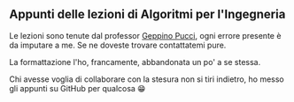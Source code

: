 ## Appunti delle lezioni di Algoritmi per l'Ingegneria

Le lezioni sono tenute dal professor [Geppino Pucci](http://www.dei.unipd.it/~geppo/ALGING/docente.htm), ogni errore presente è da imputare a me. Se ne doveste trovare contattatemi pure.

La formattazione l'ho, francamente, abbandonata un po' a se stessa.

Chi avesse voglia di collaborare con la stesura non si tiri indietro, ho messo gli appunti su GitHub per qualcosa :grin:
